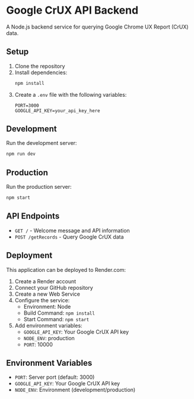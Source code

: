 # Google CrUX API Backend

A Node.js backend service for querying Google Chrome UX Report (CrUX) data.

## Setup

1. Clone the repository
2. Install dependencies:
   ```bash
   npm install
   ```
3. Create a `.env` file with the following variables:
   ```
   PORT=3000
   GOOGLE_API_KEY=your_api_key_here
   ```

## Development

Run the development server:
```bash
npm run dev
```

## Production

Run the production server:
```bash
npm start
```

## API Endpoints

- `GET /` - Welcome message and API information
- `POST /getRecords` - Query Google CrUX data

## Deployment

This application can be deployed to Render.com:

1. Create a Render account
2. Connect your GitHub repository
3. Create a new Web Service
4. Configure the service:
   - Environment: Node
   - Build Command: `npm install`
   - Start Command: `npm start`
5. Add environment variables:
   - `GOOGLE_API_KEY`: Your Google CrUX API key
   - `NODE_ENV`: production
   - `PORT`: 10000

## Environment Variables

- `PORT`: Server port (default: 3000)
- `GOOGLE_API_KEY`: Your Google CrUX API key
- `NODE_ENV`: Environment (development/production) 